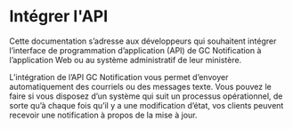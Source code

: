 # Intégrer l'API

Cette documentation s’adresse aux développeurs qui souhaitent intégrer l’interface de programmation d’application (API) de GC Notification à l’application Web ou au système administratif de leur ministère.

L’intégration de l’API GC Notification vous permet d’envoyer automatiquement des courriels ou des messages texte. Vous pouvez le faire si vous disposez d’un système qui suit un processus opérationnel, de sorte qu’à chaque fois qu’il y a une modification d’état, vos clients peuvent recevoir une notification à propos de la mise à jour.
